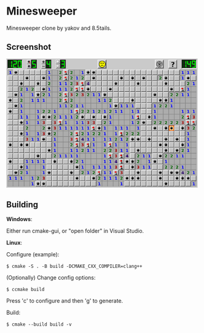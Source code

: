 Minesweeper
===========

Minesweeper clone by yakov and 8.5tails.


Screenshot
----------

![screenshot 1](screenshots/screenshot_1.png)


Building
--------

**Windows**:

Either run cmake-gui, or "open folder" in Visual Studio.


**Linux**:

Configure (example):

    $ cmake -S . -B build -DCMAKE_CXX_COMPILER=clang++

(Optionally) Change config options:

    $ ccmake build

Press 'c' to configure and then 'g' to generate.

Build:

    $ cmake --build build -v
